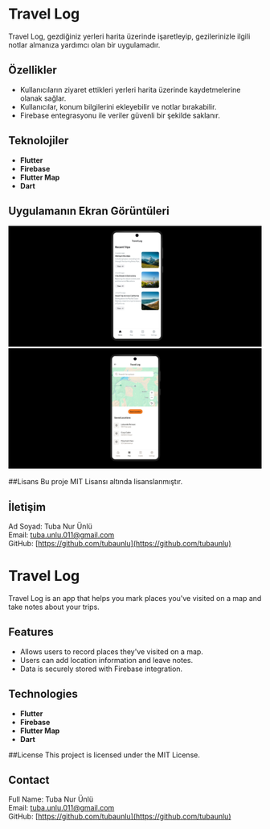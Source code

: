 # Travel Log

Travel Log, gezdiğiniz yerleri harita üzerinde işaretleyip, gezilerinizle ilgili notlar almanıza yardımcı olan bir uygulamadır.

## Özellikler
- Kullanıcıların ziyaret ettikleri yerleri harita üzerinde kaydetmelerine olanak sağlar.
- Kullanıcılar, konum bilgilerini ekleyebilir ve notlar bırakabilir.
- Firebase entegrasyonu ile veriler güvenli bir şekilde saklanır.

## Teknolojiler

- **Flutter**
- **Firebase**
- **Flutter Map**
- **Dart**

## Uygulamanın Ekran Görüntüleri 
 ![Home Screen](Travel_Log/travel_log/assets/images/home_screenshots.jpg)
 ![Map Screen](Travel_Log/travel_log/assets/images/map_screenshots.jpg)

 ##Lisans
Bu proje MIT Lisansı altında lisanslanmıştır.

## İletişim

Ad Soyad: Tuba Nur Ünlü  
Email: tuba.unlu.011@gmail.com  
GitHub: [https://github.com/tubaunlu](https://github.com/tubaunlu)


# Travel Log

Travel Log is an app that helps you mark places you've visited on a map and take notes about your trips.

## Features
- Allows users to record places they've visited on a map.
- Users can add location information and leave notes.
- Data is securely stored with Firebase integration.

## Technologies

- **Flutter**
- **Firebase**
- **Flutter Map**
- **Dart**

##License
This project is licensed under the MIT License.

## Contact

Full Name: Tuba Nur Ünlü  
Email: tuba.unlu.011@gmail.com  
GitHub: [https://github.com/tubaunlu](https://github.com/tubaunlu)
